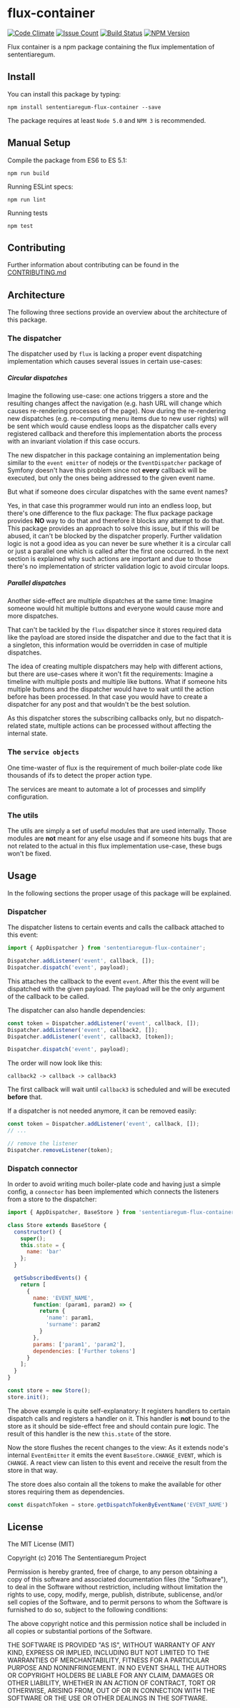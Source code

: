 flux-container
==============

[![Code Climate](https://codeclimate.com/github/Sententiaregum/flux-container/badges/gpa.svg)](https://github.com/Sententiaregum/flux-container)
[![Issue Count](https://codeclimate.com/github/Sententiaregum/flux-container/badges/issue_count.svg)](https://github.com/Sententiaregum/flux-container)
[![Build Status](https://travis-ci.org/Sententiaregum/flux-container.svg?branch=master)](https://travis-ci.org/Sententiaregum/flux-container)
[![NPM Version](https://badge.fury.io/sententiaregum-flux-container.svg)](https://www.npmjs.com/package/sententiaregum-flux-container)

Flux container is a npm package containing the flux implementation of
sententiaregum.

## Install

You can install this package by typing:

``` shell
npm install sententiaregum-flux-container --save
```

The package requires at least ``Node 5.0`` and ``NPM 3`` is recommended.

## Manual Setup

Compile the package from ES6 to ES 5.1:

``` shell
npm run build
```

Running ESLint specs:

``` shell
npm run lint
```

Running tests

``` shell
npm test
```

## Contributing

Further information about contributing can be found in the [CONTRIBUTING.md](https://github.com/Sententiaregum/flux-container/blob/master/.github/CONTRIBUTING.md)

## Architecture

The following three sections provide an overview about the architecture of this package.

### The dispatcher

The dispatcher used by ``flux`` is lacking a proper event dispatching implementation which
causes several issues in certain use-cases:

##### Circular dispatches

Imagine the following use-case: one actions triggers a store and the resulting changes
affect the navigation (e.g. hash URL will change which causes re-rendering processes of the page).
Now during the re-rendering new dispatches (e.g. re-computing menu items due to new user rights)
will be sent which would cause endless loops as the dispatcher calls every registered callback and
therefore this implementation aborts the process with an invariant violation if this case
occurs.

The new dispatcher in this package containing an implementation being similar to the ``event emitter`` of nodejs
or the ``EventDispatcher`` package of Symfony doesn't have this problem since
not __every__ callback will be executed, but only the ones being addressed to the given event name.

But what if someone does circular dispatches with the same event names?

Yes, in that case this programmer would run into an endless loop, but there's one difference to
the flux package:
The flux package package provides __NO__ way to do that and therefore it blocks any attempt to do that.
This package provides an approach to solve this issue, but if this will be abused,
it can't be blocked by the dispatcher properly.
Further validation logic is not a good idea as you can never be sure whether
it is a circular call or just a parallel one which is called after the first one occurred.
In the next section is explained why such actions are important and due to those
there's no implementation of stricter validation logic to avoid circular loops.

##### Parallel dispatches

Another side-effect are multiple dispatches at the same time:
Imagine someone would hit multiple buttons and everyone would cause more and more dispatches.

That can't be tackled by the ``flux`` dispatcher since it stores required data like the payload
are stored inside the dispatcher and due to the fact that it is a singleton,
this information would be overridden in case of multiple dispatches.

The idea of creating multiple dispatchers may help with different actions, but there are use-cases where it
won't fit the requirements:
Imagine a timeline with multiple posts and multiple like buttons.
What if someone hits multiple buttons and the dispatcher would have to wait until the action before has been processed.
In that case you would have to create a dispatcher for any post and
that wouldn't be the best solution.

As this dispatcher stores the subscribing callbacks only, but no dispatch-related
state, multiple actions can be processed without affecting the internal state.

### The ``service objects``

One time-waster of flux is the requirement of much boiler-plate code like
thousands of ifs to detect the proper action type.

The services are meant to automate a lot of processes and simplify configuration.

### The utils

The utils are simply a set of useful modules that are used internally.
Those modules are __not__ meant for any else usage and if someone hits bugs
that are not related to the actual in this flux implementation use-case, these bugs won't be fixed.

## Usage

In the following sections the proper usage of this package will be explained.

### Dispatcher

The dispatcher listens to certain events and calls the callback attached to this event:

``` javascript
import { AppDispatcher } from 'sententiaregum-flux-container';

Dispatcher.addListener('event', callback, []);
Dispatcher.dispatch('event', payload);
```

This attaches the callback to the event ``event``. After this the event will be dispatched with the
given payload.
The payload will be the only argument of the callback to be called.

The dispatcher can also handle dependencies:

``` javascript
const token = Dispatcher.addListener('event', callback, []);
Dispatcher.addListener('event', callback2, []);
Dispatcher.addListener('event', callback3, [token]);

Dispatcher.dispatch('event', payload);
```

The order will now look like this:

``` code
callback2 -> callback -> callback3
```

The first callback will wait until ``callback3`` is scheduled and will be executed __before__ that.

If a dispatcher is not needed anymore, it can be removed easily:
``` javascript
const token = Dispatcher.addListener('event', callback, []);
// ...

// remove the listener
Dispatcher.removeListener(token);
```

### Dispatch connector

In order to avoid writing much boiler-plate code and having just a simple config, a ``connector``
has been implemented which connects the listeners from a store to the dispatcher:

``` javascript
import { AppDispatcher, BaseStore } from 'sententiaregum-flux-container';

class Store extends BaseStore {
  constructor() {
    super();
    this.state = {
      name: 'bar'
    };
  }

  getSubscribedEvents() {
    return [
      {
        name: 'EVENT_NAME',
        function: (param1, param2) => {
          return {
            'name': param1,
            'surname': param2
          }
        },
        params: ['param1', 'param2'],
        dependencies: ['Further tokens']
      }
    ];
  }
}

const store = new Store();
store.init();
```

The above example is quite self-explanatory:
It registers handlers to certain dispatch calls and registers a handler on it.
This handler is __not__ bound to the store as it should be side-effect free and should contain pure logic.
The result of this handler is the new ``this.state`` of the store.

Now the store flushes the recent changes to the view:
As it extends node's internal ``EventEmitter`` it emits the event ``BaseStore.CHANGE_EVENT``, which is ``CHANGE``.
A react view can listen to this event and receive the result from the store in that way.

The store does also contain all the tokens to make the available for other stores requiring them as dependencies.

``` javascript
const dispatchToken = store.getDispatchTokenByEventName('EVENT_NAME')
```

## License

The MIT License (MIT)

Copyright (c) 2016 The Sententiaregum Project

Permission is hereby granted, free of charge, to any person obtaining a copy
of this software and associated documentation files (the "Software"), to deal
in the Software without restriction, including without limitation the rights
to use, copy, modify, merge, publish, distribute, sublicense, and/or sell
copies of the Software, and to permit persons to whom the Software is
furnished to do so, subject to the following conditions:

The above copyright notice and this permission notice shall be included in all
copies or substantial portions of the Software.

THE SOFTWARE IS PROVIDED "AS IS", WITHOUT WARRANTY OF ANY KIND, EXPRESS OR
IMPLIED, INCLUDING BUT NOT LIMITED TO THE WARRANTIES OF MERCHANTABILITY,
FITNESS FOR A PARTICULAR PURPOSE AND NONINFRINGEMENT. IN NO EVENT SHALL THE
AUTHORS OR COPYRIGHT HOLDERS BE LIABLE FOR ANY CLAIM, DAMAGES OR OTHER
LIABILITY, WHETHER IN AN ACTION OF CONTRACT, TORT OR OTHERWISE, ARISING FROM,
OUT OF OR IN CONNECTION WITH THE SOFTWARE OR THE USE OR OTHER DEALINGS IN THE
SOFTWARE.
